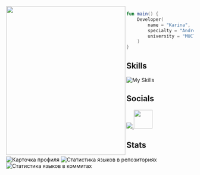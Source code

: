 <img  align="left" src="https://github.com/user-attachments/assets/5c8c22c9-486d-4139-871a-b83707667eee" width="320" height="400"/>

```kotlin
fun main() {
    Developer(
        name = "Karina",
        specialty = "Android",
        university = "MUCTR"
    )
}
```

## Skills
![My Skills](https://skillicons.dev/icons?i=androidstudio,kotlin,java,postgres,cs,figma)

## Socials
<p align="left">
  <a href="https://discord.com/users/7983" target="_blank" rel="noreferrer">
    <img src="https://skillicons.dev/icons?i=discord"/>
  </a>
  <a href="https://t.me/kabrishka" target="_blank" rel="noreferrer">
     <img src="https://user-images.githubusercontent.com/49933115/139837223-bf23d3a9-4638-4e17-994a-ac8678d5f517.png" width="50" height="50"/>
  </a>
</p>

<p></p>

## Stats

![Карточка профиля](http://github-profile-summary-cards.vercel.app/api/cards/profile-details?username=kabrishka&theme=transparent)
![Статистика языков в репозиториях](http://github-profile-summary-cards.vercel.app/api/cards/repos-per-language?username=kabrishka&theme=transparent)
![Статистика языков в коммитах](http://github-profile-summary-cards.vercel.app/api/cards/most-commit-language?username=kabrishka&theme=transparent)
